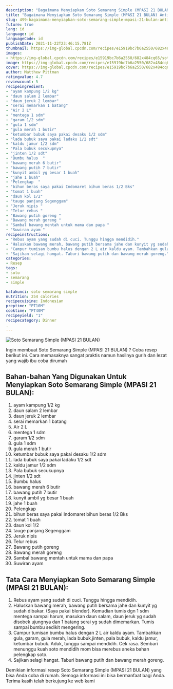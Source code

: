 ```yaml
---
description: "Bagaimana Menyiapkan Soto Semarang Simple (MPASI 21 BULAN) Anti Gagal"
title: "Bagaimana Menyiapkan Soto Semarang Simple (MPASI 21 BULAN) Anti Gagal"
slug: 499-bagaimana-menyiapkan-soto-semarang-simple-mpasi-21-bulan-anti-gagal
future: true
lang: id
language: id
languageCode: id
publishDate: 2021-11-22T23:46:15.781Z 
thumbnail: https://img-global.cpcdn.com/recipes/e15919bc7b6a2550/682x484cq65/soto-semarang-simple-mpasi-21-bulan-foto-resep-utama.png
images:
- https://img-global.cpcdn.com/recipes/e15919bc7b6a2550/682x484cq65/soto-semarang-simple-mpasi-21-bulan-foto-resep-utama.png
image: https://img-global.cpcdn.com/recipes/e15919bc7b6a2550/682x484cq65/soto-semarang-simple-mpasi-21-bulan-foto-resep-utama.png
cover: https://img-global.cpcdn.com/recipes/e15919bc7b6a2550/682x484cq65/soto-semarang-simple-mpasi-21-bulan-foto-resep-utama.png
author: Matthew Pittman
ratingvalue: 4.7
reviewcount: 5
recipeingredient:
- "ayam kampung 1/2 kg"
- "daun salam 2 lembar"
- "daun jeruk 2 lembar"
- "serai memarkan 1 batang"
- "Air 2 L"
- "mentega 1 sdm"
- "garam 1/2 sdm"
- "gula 1 sdm"
- "gula merah 1 butir"
- "ketumbar bubuk saya pakai desaku 1/2 sdm"
- "lada bubuk saya pakai ladaku 1/2 sdt"
- "kaldu jamur 1/2 sdm"
- "Pala bubuk secukupnya"
- "jinten 1/2 sdt"
- "Bumbu halus  "
- "bawang merah 6 butir"
- "bawang putih 7 butir"
- "kunyit ambil yg besar 1 buah"
- "jahe 1 buah"
- "Pelengkap  "
- "bihun beras saya pakai Indomaret bihun beras 1/2 Bks"
- "tomat 1 buah"
- "daun kol 1/2"
- "tauge panjang Segenggam"
- "Jeruk nipis "
- "Telur rebus "
- "Bawang putih goreng "
- "Bawang merah goreng "
- "Sambal bawang mentah untuk mama dan papa "
- "Suwiran ayam "
recipeinstructions:
- "Rebus ayam yang sudah di cuci. Tunggu hingga mendidih."
- "Haluskan bawang merah, bawang putih bersama jahe dan kunyit yg sudah dibakar. (Saya pakai blender). Kemudian tumis dgn 1 sdm mentega sampai harum, masukan daun salam, daun jeruk yg sudah disobek ujungnya dan 1 batang serai yg sudah dimemarkan. Tumis sampai bumbu sedikit mengering."
- "Campur tumisan bumbu halus dengan 2 L air kaldu ayam. Tambahkan gula, garam, gula merah, lada bubuk,jinten, pala bubuk, kaldu jamur, ketumbar bubuk. Aduk, tunggu sampai mendidih. Cek rasa. Sembari menunggu kuah soto mendidih mom bisa merebus aneka bahan pelengkap soto."
- "Sajikan selagi hangat. Taburi bawang putih dan bawang merah goreng."
categories:
- Resep
tags:
- soto
- semarang
- simple

katakunci: soto semarang simple 
nutrition: 254 calories
recipecuisine: Indonesian
preptime: "PT10M"
cooktime: "PT40M"
recipeyield: "1"
recipecategory: Dinner
. 
---
```



![Soto Semarang Simple (MPASI 21 BULAN)](https://img-global.cpcdn.com/recipes/e15919bc7b6a2550/682x484cq65/soto-semarang-simple-mpasi-21-bulan-foto-resep-utama.png)

Ingin membuat Soto Semarang Simple (MPASI 21 BULAN) ? Coba resep berikut ini. Cara memasaknya sangat praktis namun hasilnya gurih dan lezat yang wajib ibu coba dirumah

<!--inarticleads1-->

## Bahan-bahan Yang Digunakan Untuk Menyiapkan Soto Semarang Simple (MPASI 21 BULAN):

1. ayam kampung 1/2 kg
1. daun salam 2 lembar
1. daun jeruk 2 lembar
1. serai memarkan 1 batang
1. Air 2 L
1. mentega 1 sdm
1. garam 1/2 sdm
1. gula 1 sdm
1. gula merah 1 butir
1. ketumbar bubuk saya pakai desaku 1/2 sdm
1. lada bubuk saya pakai ladaku 1/2 sdt
1. kaldu jamur 1/2 sdm
1. Pala bubuk secukupnya
1. jinten 1/2 sdt
1. Bumbu halus  
1. bawang merah 6 butir
1. bawang putih 7 butir
1. kunyit ambil yg besar 1 buah
1. jahe 1 buah
1. Pelengkap  
1. bihun beras saya pakai Indomaret bihun beras 1/2 Bks
1. tomat 1 buah
1. daun kol 1/2
1. tauge panjang Segenggam
1. Jeruk nipis 
1. Telur rebus 
1. Bawang putih goreng 
1. Bawang merah goreng 
1. Sambal bawang mentah untuk mama dan papa 
1. Suwiran ayam 



<!--inarticleads2-->

## Tata Cara Menyiapkan Soto Semarang Simple (MPASI 21 BULAN):

1. Rebus ayam yang sudah di cuci. Tunggu hingga mendidih.
1. Haluskan bawang merah, bawang putih bersama jahe dan kunyit yg sudah dibakar. (Saya pakai blender). Kemudian tumis dgn 1 sdm mentega sampai harum, masukan daun salam, daun jeruk yg sudah disobek ujungnya dan 1 batang serai yg sudah dimemarkan. Tumis sampai bumbu sedikit mengering.
1. Campur tumisan bumbu halus dengan 2 L air kaldu ayam. Tambahkan gula, garam, gula merah, lada bubuk,jinten, pala bubuk, kaldu jamur, ketumbar bubuk. Aduk, tunggu sampai mendidih. Cek rasa. Sembari menunggu kuah soto mendidih mom bisa merebus aneka bahan pelengkap soto.
1. Sajikan selagi hangat. Taburi bawang putih dan bawang merah goreng.




Demikian informasi  resep Soto Semarang Simple (MPASI 21 BULAN)   yang bisa Anda coba di rumah. Semoga informasi ini bisa bermanfaat bagi Anda. Terima kasih telah berkujung ke web kami

